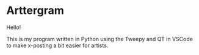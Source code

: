 # Arttergram

Hello!

This is my program written in Python using the Tweepy and QT in VSCode to make x-posting a bit easier for artists.
